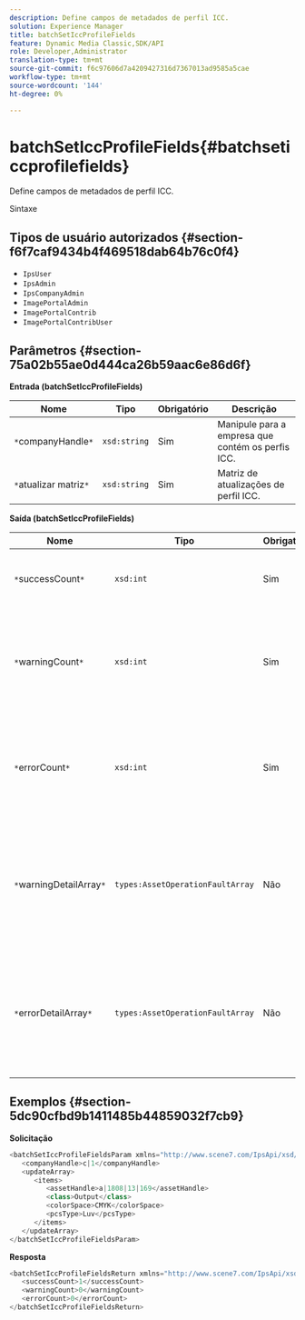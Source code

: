 ```yaml
---
description: Define campos de metadados de perfil ICC.
solution: Experience Manager
title: batchSetIccProfileFields
feature: Dynamic Media Classic,SDK/API
role: Developer,Administrator
translation-type: tm+mt
source-git-commit: f6c97606d7a4209427316d7367013ad9585a5cae
workflow-type: tm+mt
source-wordcount: '144'
ht-degree: 0%

---
```



# batchSetIccProfileFields{#batchseticcprofilefields}

Define campos de metadados de perfil ICC.

Sintaxe

## Tipos de usuário autorizados {#section-f6f7caf9434b4f469518dab64b76c0f4}

* `IpsUser`
* `IpsAdmin`
* `IpsCompanyAdmin`
* `ImagePortalAdmin`
* `ImagePortalContrib`
* `ImagePortalContribUser`

## Parâmetros {#section-75a02b55ae0d444ca26b59aac6e86d6f}

**Entrada (batchSetIccProfileFields)**

| Nome | Tipo | Obrigatório | Descrição |
|---|---|---|---|
| `*`companyHandle`*` | `xsd:string` | Sim | Manipule para a empresa que contém os perfis ICC. |
| `*`atualizar matriz`*` | `xsd:string` | Sim | Matriz de atualizações de perfil ICC. |

**Saída (batchSetIccProfileFields)**

| Nome | Tipo | Obrigatório | Descrição |
|---|---|---|---|
| `*`successCount`*` | `xsd:int` | Sim | O número de campos de perfil ICC definidos com êxito. |
| `*`warningCount`*` | `xsd:int` | Sim | O número de avisos gerados quando a operação tentou definir os campos de perfil ICC. |
| `*`errorCount`*` | `xsd:int` | Sim | O número de erros gerados quando a operação tentou definir os campos de perfil ICC. |
| `*`warningDetailArray`*` | `types:AssetOperationFaultArray` | Não | A matriz de detalhes associados aos ativos que geraram avisos quando a operação tentou aplicar as atualizações. |
| `*`errorDetailArray`*` | `types:AssetOperationFaultArray` | Não | A matriz de detalhes associados aos ativos que geraram erros quando a operação tentou aplicar as atualizações. |

## Exemplos {#section-5dc90cfbd9b1411485b44859032f7cb9}

**Solicitação**

```java
<batchSetIccProfileFieldsParam xmlns="http://www.scene7.com/IpsApi/xsd/2009-07-31">
   <companyHandle>c|1</companyHandle>
   <updateArray>
      <items>
         <assetHandle>a|1808|13|169</assetHandle>
         <class>Output</class>
         <colorSpace>CMYK</colorSpace>
         <pcsType>Luv</pcsType>
      </items>
   </updateArray>
</batchSetIccProfileFieldsParam>
```

**Resposta**

```java
<batchSetIccProfileFieldsReturn xmlns="http://www.scene7.com/IpsApi/xsd/2009-07-31">
   <successCount>1</successCount>
   <warningCount>0</warningCount>
   <errorCount>0</errorCount>
</batchSetIccProfileFieldsReturn>
```

